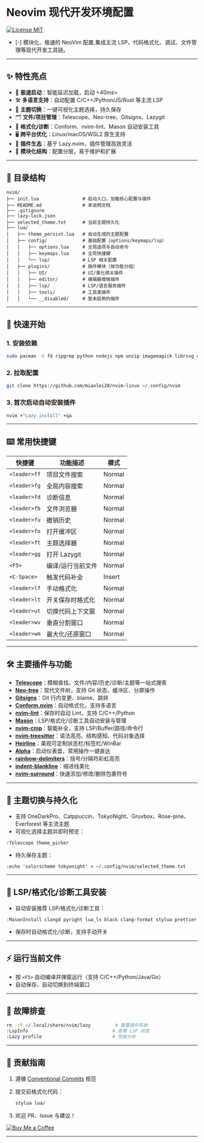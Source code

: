 # Neovim 现代开发环境配置

[![License MIT](https://img.shields.io/badge/license-MIT-blue?style=flat-square)](LICENSE)

- [-] 模块化、极速的 NeoVim 配置,集成主流 LSP、代码格式化、调试、文件管理等现代开发工具链。

---

## ✨ 特性亮点

- 🚀 **极速启动**：智能延迟加载，启动 <40ms>
- 🛠️ **多语言支持**：自动配置 C/C++/Python/JS/Rust 等主流 LSP
- 🎨 **主题切换**：一键可视化主题选择，持久保存
- 🗂️ **文件/项目管理**：Telescope、Neo-tree、Gitsigns、Lazygit
- 🧹 **格式化/诊断**：Conform、nvim-lint、Mason 自动安装工具
- 🖥️ **跨平台优化**：Linux/macOS/WSL2 原生支持
- 🔌 **插件生态**：基于 Lazy.nvim，插件管理高效灵活
- 🧩 **模块化结构**：配置分层，易于维护和扩展

---

## 📁 目录结构

```
nvim/
├── init.lua                # 启动入口，加载核心配置与插件
├── README.md               # 本说明文档
├── .gitignore
├── lazy-lock.json
├── selected_theme.txt      # 当前主题持久化
├── lua/
│   ├── theme_persist.lua   # 自动生成的主题配置
│   ├── config/             # 基础配置（options/keymaps/lsp）
│   │   ├── options.lua     # 全局选项与自动命令
│   │   ├── keymaps.lua     # 全局快捷键
│   │   └── lsp/            # LSP 相关配置
│   ├── plugins/            # 插件模块（按功能分组）
│   │   ├── UI/             # UI/美化相关插件
│   │   ├── editor/         # 编辑器增强插件
│   │   ├── lsp/            # LSP/语言服务插件
│   │   ├── tools/          # 工具类插件
│   │   └── __disabled/     # 暂未启用的插件
```

---

## 🚀 快速开始

### 1. 安装依赖

```bash
sudo pacman -S fd ripgrep python nodejs npm unzip imagemagick librsvg clang make
```

### 2. 拉取配置

```bash
git clone https://github.com/miaolei20/nvim-linux ~/.config/nvim
```

### 3. 首次启动自动安装插件

```bash
nvim +"Lazy install" +qa
```

---

## ⌨️ 常用快捷键

| 快捷键         | 功能描述           | 模式    |
| -------------- | ------------------ | ------- |
| `<leader>ff`   | 项目文件搜索       | Normal  |
| `<leader>fg`   | 全局内容搜索       | Normal  |
| `<leader>fd`   | 诊断信息           | Normal  |
| `<leader>fb`   | 文件浏览器         | Normal  |
| `<leader>fu`   | 撤销历史           | Normal  |
| `<leader>fo`   | 打开缓冲区         | Normal  |
| `<leader>ft`   | 主题选择器         | Normal  |
| `<leader>gg`   | 打开 Lazygit       | Normal  |
| `<F5>`         | 编译/运行当前文件  | Normal  |
| `<C-Space>`    | 触发代码补全       | Insert  |
| `<leader>lf`   | 手动格式化         | Normal  |
| `<leader>lt`   | 开关保存时格式化   | Normal  |
| `<leader>ut`   | 切换代码上下文窗   | Normal  |
| `<leader>wv`   | 垂直分割窗口       | Normal  |
| `<leader>wm`   | 最大化/还原窗口    | Normal  |

---

## 🛠️ 主要插件与功能

- **[Telescope](lua/plugins/tools/telescope.lua)**：模糊查找、文件/内容/历史/诊断/主题等一站式搜索
- **[Neo-tree](lua/plugins/UI/neotree.lua)**：现代文件树，支持 Git 状态、缓冲区、分屏操作
- **[Gitsigns](lua/plugins/editor/gitsigns.lua)**：Git 行内变更、blame、跳转
- **[Conform.nvim](lua/plugins/tools/formatter.lua)**：自动格式化，支持多语言
- **[nvim-lint](lua/plugins/editor/lint.lua)**：保存时自动 Lint，支持 C/C++/Python
- **[Mason](lua/plugins/lsp/mason.lua)**：LSP/格式化/诊断工具自动安装与管理
- **[nvim-cmp](lua/plugins/editor/cmp.lua)**：智能补全，支持 LSP/Buffer/路径/命令行
- **[nvim-treesitter](lua/plugins/editor/treesitter.lua)**：语法高亮、结构感知、代码对象选择
- **[Heirline](lua/plugins/UI/heirline.lua)**：美观可定制状态栏/标签栏/WinBar
- **[Alpha](lua/plugins/UI/alpha.lua)**：启动仪表盘，常用操作一键直达
- **[rainbow-delimiters](lua/plugins/UI/rainbow.lua)**：括号/分隔符彩虹高亮
- **[indent-blankline](lua/plugins/UI/indent.lua)**：缩进线美化
- **[nvim-surround](lua/plugins/tools/surround.lua)**：快速添加/修改/删除包裹符号

---

## 🎨 主题切换与持久化

- 支持 OneDarkPro、Catppuccin、TokyoNight、Gruvbox、Rose-pine、Everforest 等主流主题
- 可视化选择主题并即时预览：

```vim
:Telescope theme_picker
```

- 持久保存主题：

```vim
:echo 'colorscheme tokyonight' > ~/.config/nvim/selected_theme.txt
```

---

## 🧩 LSP/格式化/诊断工具安装

- 自动安装推荐 LSP/格式化/诊断工具：

```vim
:MasonInstall clangd pyright lua_ls black clang-format stylua prettier
```

- 保存时自动格式化/诊断，支持手动开关

---
## ⚡ 运行当前文件

- 按 `<F5>` 自动编译并弹窗运行（支持 C/C++/Python/Java/Go）
- 自动保存、自动切换到终端窗口
---

## 🚨 故障排查

```bash
rm -rf ~/.local/share/nvim/lazy         # 重置插件系统
:LspInfo                               # 查看 LSP 状态
:Lazy profile                          # 性能分析
```

---

## 🤝 贡献指南

1. 遵循 [Conventional Commits](https://www.conventionalcommits.org) 规范
2. 提交前格式化代码：

   ```bash
   stylua lua/
   ```

3. 欢迎 PR、Issue 与建议！

[![Buy Me a Coffee](https://img.shields.io/badge/支持作者-Buy%20Me%20a%20Coffee-ffdd00?style=flat-square)](https://www.buymeacoffee.com/miaolei)

---
